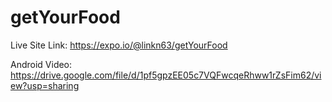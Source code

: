 # getYourFood

Live Site Link: https://expo.io/@linkn63/getYourFood

Android Video: https://drive.google.com/file/d/1pf5gpzEE05c7VQFwcqeRhww1rZsFim62/view?usp=sharing

